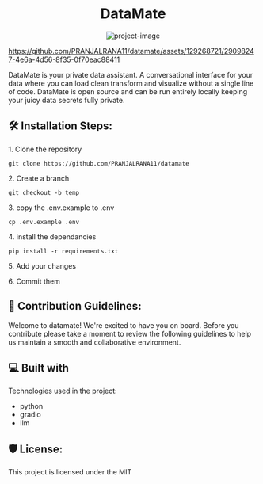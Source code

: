 <h1 align="center" id="title">DataMate</h1>

<p align="center"><img src="https://socialify.git.ci/PRANJALRANA11/datamate/image?description=1&amp;descriptionEditable=&amp;font=Inter&amp;forks=1&amp;issues=1&amp;language=1&amp;name=1&amp;owner=1&amp;pulls=1&amp;stargazers=1&amp;theme=Dark" alt="project-image">

https://github.com/PRANJALRANA11/datamate/assets/129268721/29098247-4e6a-4d56-8f35-0f70eac88411

</p>

<p id="description">DataMate is your private data assistant. A conversational interface for your data where you can load clean transform and visualize without a single line of code. DataMate is open source and can be run entirely locally keeping your juicy data secrets fully private.</p>

<h2>🛠️ Installation Steps:</h2>

<p>1. Clone the repository</p>

```
git clone https://github.com/PRANJALRANA11/datamate
```

<p>2. Create a branch</p>

```
git checkout -b temp
```

<p>3. copy the .env.example to .env</p>

```
cp .env.example .env
```

<p>4. install the dependancies</p>

```
pip install -r requirements.txt
```

<p>5. Add your changes</p>

<p>6. Commit them</p>

<h2>🍰 Contribution Guidelines:</h2>

Welcome to datamate! We're excited to have you on board. Before you contribute please take a moment to review the following guidelines to help us maintain a smooth and collaborative environment.

  
  
<h2>💻 Built with</h2>

Technologies used in the project:

*   python
*   gradio
*   llm

<h2>🛡️ License:</h2>

This project is licensed under the MIT
